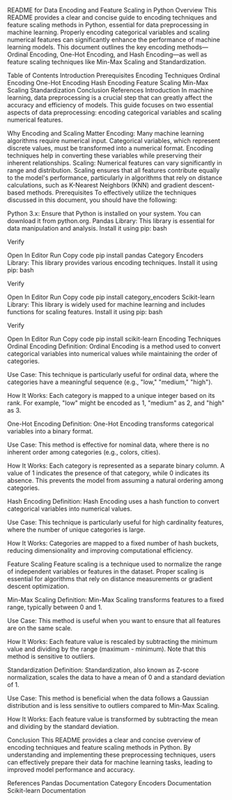 README for Data Encoding and Feature Scaling in Python
Overview
This README provides a clear and concise guide to encoding techniques and feature scaling methods in Python, essential for data preprocessing in machine learning. Properly encoding categorical variables and scaling numerical features can significantly enhance the performance of machine learning models. This document outlines the key encoding methods—Ordinal Encoding, One-Hot Encoding, and Hash Encoding—as well as feature scaling techniques like Min-Max Scaling and Standardization.

Table of Contents
Introduction
Prerequisites
Encoding Techniques
Ordinal Encoding
One-Hot Encoding
Hash Encoding
Feature Scaling
Min-Max Scaling
Standardization
Conclusion
References
Introduction
In machine learning, data preprocessing is a crucial step that can greatly affect the accuracy and efficiency of models. This guide focuses on two essential aspects of data preprocessing: encoding categorical variables and scaling numerical features.

Why Encoding and Scaling Matter
Encoding: Many machine learning algorithms require numerical input. Categorical variables, which represent discrete values, must be transformed into a numerical format. Encoding techniques help in converting these variables while preserving their inherent relationships.
Scaling: Numerical features can vary significantly in range and distribution. Scaling ensures that all features contribute equally to the model's performance, particularly in algorithms that rely on distance calculations, such as K-Nearest Neighbors (KNN) and gradient descent-based methods.
Prerequisites
To effectively utilize the techniques discussed in this document, you should have the following:

Python 3.x: Ensure that Python is installed on your system. You can download it from python.org.
Pandas Library: This library is essential for data manipulation and analysis. Install it using pip:
bash

Verify

Open In Editor
Run
Copy code
pip install pandas
Category Encoders Library: This library provides various encoding techniques. Install it using pip:
bash

Verify

Open In Editor
Run
Copy code
pip install category_encoders
Scikit-learn Library: This library is widely used for machine learning and includes functions for scaling features. Install it using pip:
bash

Verify

Open In Editor
Run
Copy code
pip install scikit-learn
Encoding Techniques
Ordinal Encoding
Definition: Ordinal Encoding is a method used to convert categorical variables into numerical values while maintaining the order of categories.

Use Case: This technique is particularly useful for ordinal data, where the categories have a meaningful sequence (e.g., "low," "medium," "high").

How It Works: Each category is mapped to a unique integer based on its rank. For example, "low" might be encoded as 1, "medium" as 2, and "high" as 3.

One-Hot Encoding
Definition: One-Hot Encoding transforms categorical variables into a binary format.

Use Case: This method is effective for nominal data, where there is no inherent order among categories (e.g., colors, cities).

How It Works: Each category is represented as a separate binary column. A value of 1 indicates the presence of that category, while 0 indicates its absence. This prevents the model from assuming a natural ordering among categories.

Hash Encoding
Definition: Hash Encoding uses a hash function to convert categorical variables into numerical values.

Use Case: This technique is particularly useful for high cardinality features, where the number of unique categories is large.

How It Works: Categories are mapped to a fixed number of hash buckets, reducing dimensionality and improving computational efficiency.

Feature Scaling
Feature scaling is a technique used to normalize the range of independent variables or features in the dataset. Proper scaling is essential for algorithms that rely on distance measurements or gradient descent optimization.

Min-Max Scaling
Definition: Min-Max Scaling transforms features to a fixed range, typically between 0 and 1.

Use Case: This method is useful when you want to ensure that all features are on the same scale.

How It Works: Each feature value is rescaled by subtracting the minimum value and dividing by the range (maximum - minimum). Note that this method is sensitive to outliers.

Standardization
Definition: Standardization, also known as Z-score normalization, scales the data to have a mean of 0 and a standard deviation of 1.

Use Case: This method is beneficial when the data follows a Gaussian distribution and is less sensitive to outliers compared to Min-Max Scaling.

How It Works: Each feature value is transformed by subtracting the mean and dividing by the standard deviation.

Conclusion
This README provides a clear and concise overview of encoding techniques and feature scaling methods in Python. By understanding and implementing these preprocessing techniques, users can effectively prepare their data for machine learning tasks, leading to improved model performance and accuracy.

References
Pandas Documentation
Category Encoders Documentation
Scikit-learn Documentation
